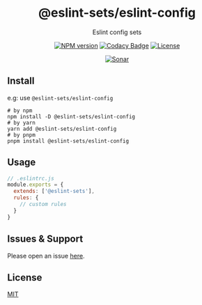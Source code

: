 <div style="text-align: center;" align="center">

# @eslint-sets/eslint-config

Eslint config sets

[![NPM version][npm-image]][npm-url]
[![Codacy Badge][codacy-image]][codacy-url]
[![License][license-image]][license-url]

[![Sonar][sonar-image]][sonar-url]

</div>

## Install

e.g: use `@eslint-sets/eslint-config`

```shell
# by npm
npm install -D @eslint-sets/eslint-config
# by yarn
yarn add @eslint-sets/eslint-config
# by pnpm
pnpm install @eslint-sets/eslint-config
```

## Usage

```js
// .eslintrc.js
module.exports = {
  extends: ['@eslint-sets'],
  rules: {
    // custom rules
  }
}
```

## Issues & Support

Please open an issue [here](https://github.com/saqqdy/eslint-sets/issues).

## License

[MIT](LICENSE)

[npm-image]: https://img.shields.io/npm/v/@eslint-sets/monorepo.svg?style=flat-square
[npm-url]: https://npmjs.org/package/@eslint-sets/monorepo
[codacy-image]: https://app.codacy.com/project/badge/Grade/f70d4880e4ad4f40aa970eb9ee9d0696
[codacy-url]: https://www.codacy.com/gh/saqqdy/@eslint-sets/monorepo/dashboard?utm_source=github.com&utm_medium=referral&utm_content=saqqdy/@eslint-sets/monorepo&utm_campaign=Badge_Grade
[license-image]: https://img.shields.io/badge/License-MIT-blue.svg
[license-url]: LICENSE
[sonar-image]: https://sonarcloud.io/api/project_badges/quality_gate?project=saqqdy_eslint-sets
[sonar-url]: https://sonarcloud.io/dashboard?id=saqqdy_eslint-sets
